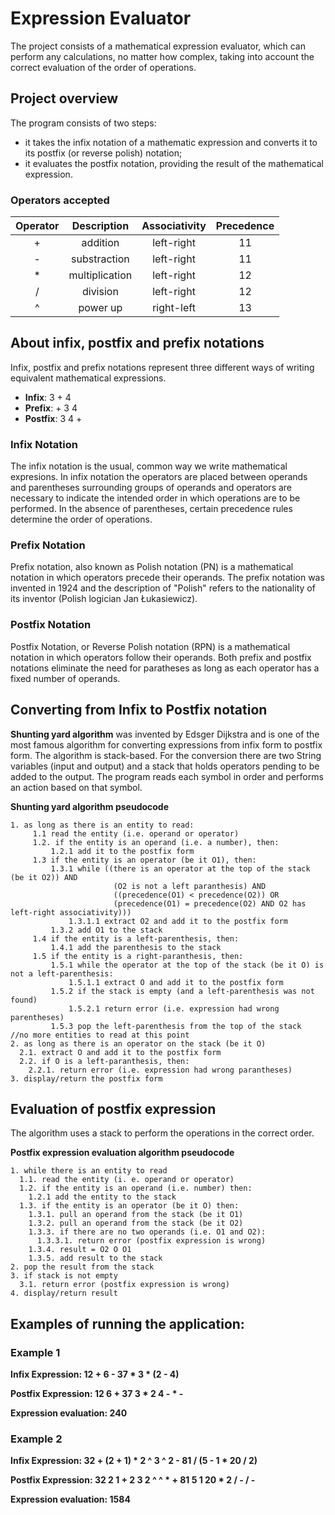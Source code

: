# Expression Evaluator

The project consists of a mathematical expression evaluator, which can perform any calculations, no matter how complex, taking into account the correct evaluation of the order of operations.


## Project overview

The program consists of two steps:
- it takes the infix notation of a mathematic expression and converts it to its postfix (or reverse polish) notation;
- it evaluates the postfix notation, providing the result of the mathematical expression.

### Operators accepted 
| Operator |   Description  | Associativity | Precedence |
|    :-:   |       :-:      |      :-:      |     :-:    |
|     +    |     addition   |   left-right  |     11     |
|     -    |  substraction  |   left-right  |     11     |
|     *    | multiplication |   left-right  |     12     |
|     /    |    division    |   left-right  |     12     |
|     ^    |    power up    |   right-left  |     13     |  


## About infix, postfix and prefix notations
Infix, postfix and prefix notations represent three different ways of writing equivalent mathematical expressions.

- **Infix**: 3 + 4
- **Prefix**: + 3 4
- **Postfix**: 3 4 +

### Infix Notation
The infix notation is the usual, common way we write mathematical expresions. In infix notation the operators are placed between operands and parentheses surrounding groups of operands and operators are necessary to indicate the intended order in which operations are to be performed. In the absence of parentheses, certain precedence rules determine the order of operations.

### Prefix Notation
Prefix notation, also known as Polish notation (PN) is a mathematical notation in which operators precede their operands. The prefix notation was invented in 1924 and the description of "Polish" refers to the nationality of its inventor (Polish logician Jan Łukasiewicz). 

### Postfix Notation
Postfix Notation, or Reverse Polish notation (RPN) is a mathematical notation in which operators follow their operands. Both prefix and postfix notations eliminate the need for paratheses as long as each operator has a fixed number of operands.


## Converting from Infix to Postfix notation
**Shunting yard algorithm** was invented by Edsger Dijkstra and is one of the most famous algorithm for converting expressions from infix form to postfix form. The algorithm is stack-based. For the conversion there are two String variables (input and output) and a stack that holds operators pending to be added to the output. The program reads each symbol in order and performs an action based on that symbol.

**Shunting yard algorithm pseudocode**  
```
1. as long as there is an entity to read:  
     1.1 read the entity (i.e. operand or operator)
     1.2. if the entity is an operand (i.e. a number), then:
         1.2.1 add it to the postfix form
     1.3 if the entity is an operator (be it O1), then:
         1.3.1 while ((there is an operator at the top of the stack (be it O2)) AND
                       (O2 is not a left paranthesis) AND
                       ((precedence(O1) < precedence(O2)) OR 
                       (precedence(O1) = precedence(O2) AND O2 has left-right associativity)))
             1.3.1.1 extract O2 and add it to the postfix form
         1.3.2 add O1 to the stack
     1.4 if the entity is a left-parenthesis, then:
         1.4.1 add the parenthesis to the stack
     1.5 if the entity is a right-paranthesis, then:
         1.5.1 while the operator at the top of the stack (be it O) is not a left-parenthesis:
             1.5.1.1 extract O and add it to the postfix form
         1.5.2 if the stack is empty (and a left-parenthesis was not found)
             1.5.2.1 return error (i.e. expression had wrong parentheses)
         1.5.3 pop the left-parenthesis from the top of the stack
//no more entities to read at this point
2. as long as there is an operator on the stack (be it O)
  2.1. extract O and add it to the postfix form
  2.2. if O is a left-paranthesis, then:
    2.2.1. return error (i.e. expression had wrong parantheses)
3. display/return the postfix form
```
 
## Evaluation of postfix expression
The algorithm uses a stack to perform the operations in the correct order.

**Postfix expression evaluation algorithm pseudocode**  
```
1. while there is an entity to read
  1.1. read the entity (i. e. operand or operator)
  1.2. if the entity is an operand (i.e. number) then:
    1.2.1 add the entity to the stack
  1.3. if the entity is an operator (be it O) then:
    1.3.1. pull an operand from the stack (be it O1)
    1.3.2. pull an operand from the stack (be it O2)
    1.3.3. if there are no two operands (i.e. O1 and O2):
      1.3.3.1. return error (postfix expression is wrong)
    1.3.4. result = O2 O O1
    1.3.5. add result to the stack
2. pop the result from the stack
3. if stack is not empty
  3.1. return error (postfix expression is wrong)
4. display/return result  
```

## Examples of running the application:

### Example 1
**Infix Expression: 12 + 6 - 37 * 3 * (2 - 4)**  

**Postfix Expression: 12 6 + 37 3 * 2 4 - * -** 

**Expression evaluation: 240**

### Example 2
**Infix Expression: 32 + (2 + 1) * 2 ^ 3 ^ 2 - 81 / (5 - 1 * 20 / 2)**  

**Postfix Expression: 32 2 1 + 2 3 2 ^ ^ * + 81 5 1 20 * 2 / - / -** 

**Expression evaluation: 1584**

